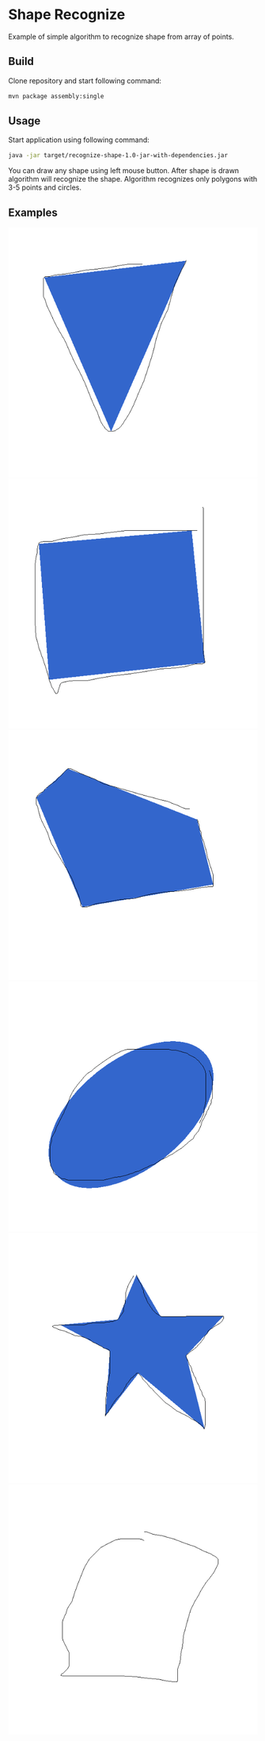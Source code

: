 # Shape Recognize

Example of simple algorithm to recognize shape from array of points.

## Build

Clone repository and start following command:

```sh
mvn package assembly:single
```

## Usage

Start application using following command:

```sh
java -jar target/recognize-shape-1.0-jar-with-dependencies.jar
```

You can draw any shape using left mouse button. After shape is drawn algorithm
will recognize the shape. Algorithm recognizes only polygons with 3-5 points
and circles.

## Examples

![Triangle](images/shape-triangle.png)
![Square](images/shape-square.png)
![Polygon](images/shape-polygon.png)
![Ellipse](images/shape-ellipse.png)
![Star](images/shape-star.png)
![Not recognized](images/shape-unknown.png)
